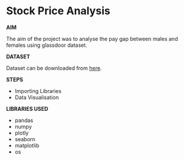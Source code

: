 # **Stock Price Analysis**

**AIM**

The aim of the project was to analyse the pay gap between males and females using glassdoor dataset.

**DATASET**

Dataset can be downloaded from [here](https://www.kaggle.com/nilimajauhari/glassdoor-analyze-gender-pay-gap).

**STEPS**
- Importing Libraries
- Data Visualisation

**LIBRARIES USED**
- pandas
- numpy
- plotly
- seaborn
- matplotlib
- os
